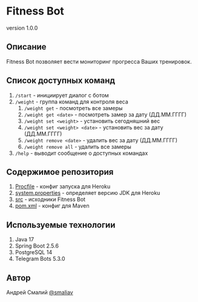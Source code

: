# Fitness Bot
version 1.0.0
## Описание
Fitness Bot позволяет вести мониторинг прогресса Ваших тренировок.

## Список доступных команд
1. `/start` - инициирует диалог с ботом
2. `/weight` - группа команд для контроля веса
   1. `/weight get` - посмотреть все замеры
   2. `/weight get <date>` - посмотреть замер за дату (ДД.ММ.ГГГГ)
   3. `/weight set <weight>` - установить сегодняшний вес
   4. `/weight set <weight> <date>` - установить вес за дату (ДД.ММ.ГГГГ)
   5. `/weight remove <date>` - удалить вес за дату (ДД.ММ.ГГГГ)
   6. `/weight remove all` - удалить все замеры
3. `/help` - выводит сообщение о доступных командах

## Содержимое репозитория
1. [Procfile](Procfile) - конфиг запуска для Heroku
2. [system.properties](system.properties) - определяет версию JDK для Heroku 
3. [src](src) - исходники Fitness Bot
4. [pom.xml](pom.xml) - конфиг для Maven

## Используемые технологии
1. Java 17
2. Spring Boot 2.5.6
3. PostgreSQL 14
4. Telegram Bots 5.3.0

## Автор
Андрей Смалий [@smaliav](http://t.me/smaliav)
